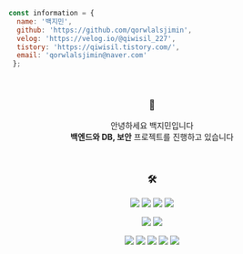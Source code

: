 ``` javascript
const information = {
  name: '백지민',
  github: 'https://github.com/qorwlalsjimin',
  velog: 'https://velog.io/@qiwisil_227',
  tistory: 'https://qiwisil.tistory.com/',
  email: 'qorwlalsjimin@naver.com'
 };  
```  

<br>
<div align="center">
<h3>👋</h3>
<p>
    안녕하세요 백지민입니다<br>
    <b>백엔드와 DB, 보안</b> 프로젝트를 진행하고 있습니다 <br>
</p>

<br>

<h3>🛠</h3>
<p>
    <img src="https://img.shields.io/badge/Java-007396?style=for-the-badge&logo=Java&logoColor=white">
    <img src="https://img.shields.io/badge/Spring-6DB33F?style=for-the-badge&logo=Spring&logoColor=white">
    <img src="https://img.shields.io/badge/SpringBoot-6DB33F?style=for-the-badge&logo=SpringBoot&logoColor=white">
    <img src="https://img.shields.io/badge/Oracle-F80000?style=for-the-badge&logo=Oracle&logoColor=white">
</p>
<p>
    <img src="https://img.shields.io/badge/React-61DAFB?style=for-the-badge&logo=React&logoColor=white">
    <img src="https://img.shields.io/badge/JavaScript-F7DF1E?style=for-the-badge&logo=JavaScript&logoColor=white">
</p>
<p>
    <img src="https://img.shields.io/badge/IntelliJ-000000?style=for-the-badge&logo=IntelliJ IDEA&logoColor=white"> 
    <img src="https://img.shields.io/badge/Android Studio-3DDC84?style=for-the-badge&logo=Android&logoColor=white"> 
    <img src="https://img.shields.io/badge/Visual Studio Code-007ACC?style=for-the-badge&logo=VScode&logoColor=white"> 
    <img src="https://img.shields.io/badge/Visual Studio-5C2D91?style=for-the-badge&logo=Visual Studio&logoColor=white">
    <img src="https://img.shields.io/badge/Notion-000000?style=for-the-badge&logo=notion&logoColor=white">
</p><br>
</div>
